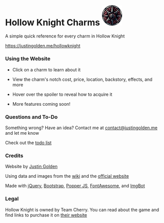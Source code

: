 # Hollow Knight Charms <img src="img/charms/Wayward_Compass.png" width="64px">

A simple quick reference for every charm in Hollow Knight

https://justingolden.me/hollowknight

### Using the Website

- Click on a charm to learn about it

- View the charm's notch cost, price, location, backstory, effects, and more

- Hover over the spoiler to reveal how to acquire it

- More features coming soon!

### Questions and To-Do

Something wrong? Have an idea? Contact me at [contact@justingolden.me](mailto:contact@justingolden.me) and let me know

Check out the [todo list](https://github.com/justingolden21/hollowknight/blob/master/todo.txt)

### Credits

Website by [Justin Golden](https://justingolden.me)

Using data and images from the [wiki](https://hollowknight.fandom.com/wiki/Category:Charms) and the [official website](https://hollowknight.com)

Made with [jQuery](https://jquery.com/), [Bootstrap](https://getbootstrap.com/), [Popper JS](https://popper.js.org/), [FontAwesome](https://fontawesome.com/), and [ImgBot](https://imgbot.net/)

### Legal

Hollow Knight is owned by Team Cherry. You can read about the game and find links to purchase it on [their website](https://hollowknight.com/)

